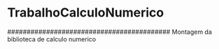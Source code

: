 # TrabalhoCalculoNumerico
##########################################
Montagem da biblioteca de calculo numerico

